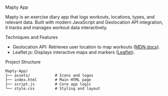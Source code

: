 Mapty App

Mapty is an exercise diary app that logs workouts, locations, types, and relevant data. Built with modern JavaScript and Geolocation API integration, it tracks and manages workout data interactively.

Techniques and Features
- Geolocation API: Retrieves user location to map workouts ([MDN docs](https://developer.mozilla.org/en-US/docs/Web/API/Geolocation_API)).
- Leaflet.js: Displays interactive maps and markers ([Leaflet](https://leafletjs.com/)).

Project Structure
```
Mapty-App/
├── assets/           # Icons and logos
├── index.html        # Main HTML page
├── script.js         # Core app logic
└── style.css         # Styling and layout
```
